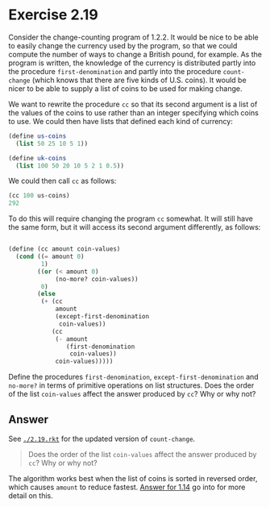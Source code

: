 # Exercise 2.19

Consider the change-counting program of 1.2.2. It would be nice to be able to
easily change the currency used by the program, so that we could compute the
number of ways to change a British pound, for example. As the program is
written, the knowledge of the currency is distributed partly into the procedure
`first-denomination` and partly into the procedure `count-change` (which knows
that there are five kinds of U.S. coins). It would be nicer to be able to supply
a list of coins to be used for making change.

We want to rewrite the procedure `cc` so that its second argument is a list of
the values of the coins to use rather than an integer specifying which coins to
use. We could then have lists that defined each kind of currency:

```scheme
(define us-coins
  (list 50 25 10 5 1))

(define uk-coins
  (list 100 50 20 10 5 2 1 0.5))
```

We could then call `cc` as follows:

```scheme
(cc 100 us-coins)
292
```

To do this will require changing the program `cc` somewhat. It will still have
the same form, but it will access its second argument differently, as follows:

```scheme

(define (cc amount coin-values)
  (cond ((= amount 0)
         1)
        ((or (< amount 0)
             (no-more? coin-values))
         0)
        (else
         (+ (cc
             amount
             (except-first-denomination
              coin-values))
            (cc
             (- amount
                (first-denomination
                 coin-values))
             coin-values)))))
```

Define the procedures `first-denomination`, `except-first-denomination` and
`no-more?` in terms of primitive operations on list structures. Does the order
of the list `coin-values` affect the answer produced by `cc`? Why or why not?

## Answer

See [`./2.19.rkt`](./2.19.rkt) for the updated version of `count-change`.

> Does the order of the list `coin-values` affect the answer produced by `cc`?
> Why or why not?

The algorithm works best when the list of coins is sorted in reversed order,
which causes `amount` to reduce fastest. [Answer for 1.14](../../ch01/1.14.md)
go into for more detail on this.
